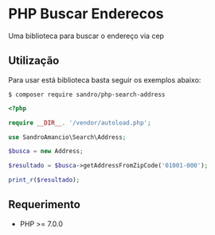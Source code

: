 # PHP Buscar Enderecos

Uma biblioteca para buscar o endereço via cep

## Utilização

Para usar está biblioteca basta seguir os exemplos abaixo:

```Shell
$ composer require sandro/php-search-address
```

```php
<?php

require __DIR__. '/vendor/autoload.php';

use SandroAmancio\Search\Address;

$busca = new Address;

$resultado = $busca->getAddressFromZipCode('01001-000');

print_r($resultado);


```


## Requerimento

- PHP >= 7.0.0 